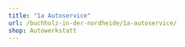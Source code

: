 ```yaml
---
title: "1a Autoservice"
url: /buchholz-in-der-nordheide/1a-autoservice/
shop: Autowerkstatt
---
```

